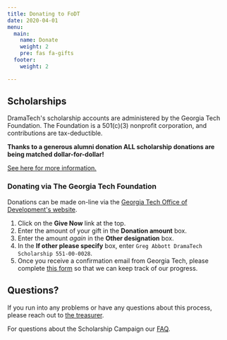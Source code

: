```yaml
---
title: Donating to FoDT
date: 2020-04-01
menu:
  main:
    name: Donate
    weight: 2
    pre: fas fa-gifts
  footer:
    weight: 2

---
```

## Scholarships

DramaTech's scholarship accounts are administered by the Georgia Tech Foundation. The Foundation is a 501(c)(3) nonprofit corporation, and contributions are tax-deductible.

**Thanks to a generous alumni donation ALL scholarship donations are being matched dollar-for-dollar!**

[See here for more information.](/donate/campaign/)

### Donating via The Georgia Tech Foundation

Donations can be made on-line via the <a href="https://development.gatech.edu" target="blank">Georgia Tech Office of Development's website</a>.

1. Click on the **Give Now** link at the top.
2. Enter the amount of your gift in the **Donation amount** box.
3. Enter the amount _again_ in the **Other designation** box.
4. In the **If other please specify** box, enter `Greg Abbott DramaTech Scholarship 551-00-0028`.
5. Once you receive a confirmation email from Georgia Tech, please complete [this form](https://docs.google.com/forms/d/e/1FAIpQLScr0mvyx5jr2oh5-p_vj0SMK_27lu_ckTsIrOooyd2TiHghZg/viewform) so that we can keep track of our progress.

## Questions?

If you run into any problems or have any questions about this process, please reach out to [the treasurer](#contact:treasurer).

For questions about the Scholarship Campaign our [FAQ](/donate/campaign/).
